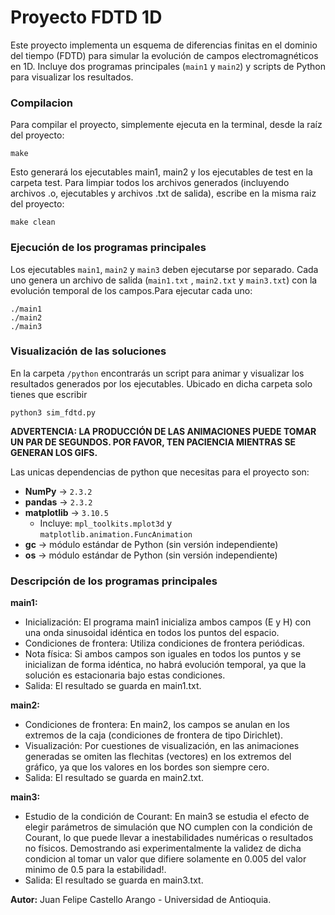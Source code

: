 # Proyecto FDTD 1D

Este proyecto implementa un esquema de diferencias finitas en el dominio del tiempo (FDTD) para simular la evolución de campos electromagnéticos en 1D. Incluye dos programas principales (`main1` y `main2`) y scripts de Python para visualizar los resultados.

### Compilacion 
Para compilar el proyecto, simplemente ejecuta en la terminal, desde la raíz del proyecto:

```make```

Esto generará los ejecutables main1, main2 y los ejecutables de test en la carpeta test. Para limpiar todos los archivos generados (incluyendo archivos .o, ejecutables y archivos .txt de salida), escribe en la misma raiz del proyecto:

```make clean```

### Ejecución de los programas principales

Los ejecutables `main1`, `main2` y `main3` deben ejecutarse por separado. Cada uno genera un archivo de salida (`main1.txt` , `main2.txt` y `main3.txt`) con la evolución temporal de los campos.Para ejecutar cada uno:

```
./main1
./main2
./main3
```

### Visualización de las soluciones
En la carpeta `/python` encontrarás un script para animar y visualizar los resultados generados por los ejecutables. Ubicado en dicha carpeta solo tienes que escribir

```python3 sim_fdtd.py```

**ADVERTENCIA: LA PRODUCCIÓN DE LAS ANIMACIONES PUEDE TOMAR UN PAR DE SEGUNDOS. POR FAVOR, TEN PACIENCIA MIENTRAS SE GENERAN LOS GIFS.**

Las unicas dependencias de python que necesitas para el proyecto son:

- **NumPy** → `2.3.2` 
- **pandas** → `2.3.2`  
- **matplotlib** → `3.10.5` 
  - Incluye: `mpl_toolkits.mplot3d` y `matplotlib.animation.FuncAnimation`  
- **gc** → módulo estándar de Python (sin versión independiente)  
- **os** → módulo estándar de Python (sin versión independiente)

### Descripción de los programas principales
**main1:**
* Inicialización: El programa main1 inicializa ambos campos (E y H) con una onda sinusoidal idéntica en todos los puntos del espacio.
* Condiciones de frontera: Utiliza condiciones de frontera periódicas.
* Nota física: Si ambos campos son iguales en todos los puntos y se inicializan de forma idéntica, no habrá evolución temporal, ya que la solución es estacionaria bajo estas condiciones.
* Salida: El resultado se guarda en main1.txt.

**main2:**
* Condiciones de frontera: En main2, los campos se anulan en los extremos de la caja (condiciones de frontera de tipo Dirichlet).
* Visualización: Por cuestiones de visualización, en las animaciones generadas se omiten las flechitas (vectores) en los extremos del gráfico, ya que los valores en los bordes son siempre cero.
* Salida: El resultado se guarda en main2.txt.

**main3:**
* Estudio de la condición de Courant: En main3 se estudia el efecto de elegir parámetros de simulación que NO cumplen con la condición de Courant, lo que puede llevar a inestabilidades numéricas o resultados no físicos. Demostrando asi experimentalmente la validez de dicha condicion al tomar un valor que difiere solamente en 0.005 del valor minimo de 0.5 para la estabilidad!.
* Salida: El resultado se guarda en main3.txt.


**Autor:** Juan Felipe Castello Arango - Universidad de Antioquia.